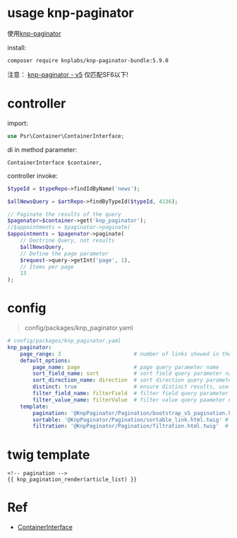 usage knp-paginator
===

使用[knp-paginator](https://github.com/KnpLabs/KnpPaginatorBundle)

install:
```
composer require knplabs/knp-paginator-bundle:5.9.0
```

注意： [knp-paginator - v5](https://github.com/KnpLabs/KnpPaginatorBundle/releases/tag/v5.9.0) 仅匹配SF6以下!

# controller

import:
```php
use Psr\Container\ContainerInterface;
```

di in method parameter:
```
ContainerInterface $container,
```

controller invoke:
```php
$typeId = $typeRepo->findIdByName('news');

$allNewsQuery = $artRepo->findByTypeId($typeId, 4136);

// Paginate the results of the query
$pagenator=$container->get('knp_paginator');
//$appointments = $paginator->paginate(
$appointments = $pagenator->paginate(
	// Doctrine Query, not results
	$allNewsQuery,
	// Define the page parameter
	$request->query->getInt('page', 1),
	// Items per page
	13
);
```

# config
> config/packages/knp_paginator.yaml
```yaml
# config/packages/knp_paginator.yaml
knp_paginator:
    page_range: 3                       # number of links showed in the pagination menu (e.g: you have 10 pages, a page_range of 3, on the 5th page you'll see links to page 4, 5, 6)
    default_options:
        page_name: page                 # page query parameter name
        sort_field_name: sort           # sort field query parameter name
        sort_direction_name: direction  # sort direction query parameter name
        distinct: true                  # ensure distinct results, useful when ORM queries are using GROUP BY statements
        filter_field_name: filterField  # filter field query parameter name
        filter_value_name: filterValue  # filter value query paameter name
    template:
        pagination: '@KnpPaginator/Pagination/bootstrap_v5_pagination.html.twig'     # sliding pagination controls template
        sortable: '@KnpPaginator/Pagination/sortable_link.html.twig' # sort link template
        filtration: '@KnpPaginator/Pagination/filtration.html.twig'  # filters template
```


# twig template
```twig
<!-- pagination -->
{{ knp_pagination_render(article_list) }}
```

# Ref
- [ContainerInterface](https://medium.com/@isakulaksiz.ce/symfony-pagination-3021c050ab8b)
